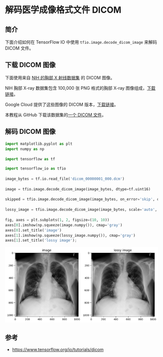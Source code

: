 # 解码医学成像格式文件 DICOM

## 简介

下面介绍如何在 TensorFlow IO 中使用 `tfio.image.decode_dicom_image` 来解码 DICOM 文件。

## 下载 DICOM 图像

下面使用来自 [NIH 的胸部 X 射线数据集](https://cloud.google.com/healthcare/docs/resources/public-datasets/nih-chest) 的 DICOM 图像。

NIH 胸部 X-ray 数据集包含 100,000 张 PNG 格式的胸部 X-ray 图像组成，[下载链接](https://nihcc.app.box.com/v/ChestXray-NIHCC)。

Google Cloud 提供了这些图像的 DICOM 版本，[下载链接](https://cloud.google.com/healthcare/docs/resources/public-datasets/nih-chest)。

本教程从 GitHub 下载该数据集的[一个 DICOM 文件](https://github.com/tensorflow/io/raw/master/docs/tutorials/dicom/dicom_00000001_000.dcm)。

## 解码 DICOM 图像

```python
import matplotlib.pyplot as plt
import numpy as np

import tensorflow as tf
```

```python
import tensorflow_io as tfio

image_bytes = tf.io.read_file('dicom_00000001_000.dcm')

image = tfio.image.decode_dicom_image(image_bytes, dtype=tf.uint16)

skipped = tfio.image.decode_dicom_image(image_bytes, on_error='skip', dtype=tf.uint8)

lossy_image = tfio.image.decode_dicom_image(image_bytes, scale='auto', on_error='lossy', dtype=tf.uint8)

fig, axes = plt.subplots(1, 2, figsize=(10, 10))
axes[0].imshow(np.squeeze(image.numpy()), cmap='gray')
axes[0].set_title('image')
axes[1].imshow(np.squeeze(lossy_image.numpy()), cmap='gray')
axes[1].set_title('lossy image');
```

![](images/2023-02-01-09-52-55.png)

## 参考

- https://www.tensorflow.org/io/tutorials/dicom
